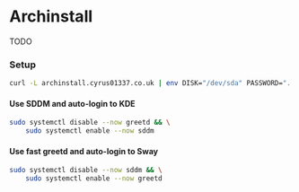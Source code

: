 # Archinstall
TODO

### Setup
```bash
curl -L archinstall.cyrus01337.co.uk | env DISK="/dev/sda" PASSWORD="..." bash
```

#### Use SDDM and auto-login to KDE
```bash
sudo systemctl disable --now greetd && \
    sudo systemctl enable --now sddm
```

#### Use fast greetd and auto-login to Sway
```bash
sudo systemctl disable --now sddm && \
    sudo systemctl enable --now greetd
```
